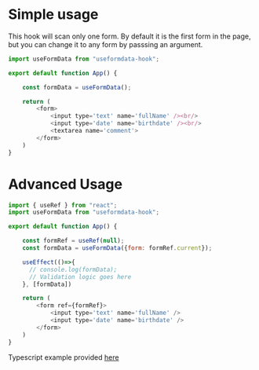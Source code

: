# Simple usage
This hook will scan only one form. By default it is the first form in the page, but you can change it to any form by passsing an argument.
```js
import useFormData from "useformdata-hook";

export default function App() {

    const formData = useFormData();

    return (
        <form>
            <input type='text' name='fullName' /><br/>
            <input type='date' name='birthdate' /><br/>
            <textarea name='comment'>
        </form>
    )
}
```
# Advanced Usage

```js
import { useRef } from "react";
import useFormData from "useformdata-hook";

export default function App() {

    const formRef = useRef(null);
    const formData = useFormData({form: formRef.current});

    useEffect(()=>{
      // console.log(formData);
      // Validation logic goes here
    }, [formData])

    return (
        <form ref={formRef}>
            <input type='text' name='fullName' />
            <input type='date' name='birthdate' />
        </form>
    )
}
```
Typescript example provided [here](https://github.com/ufukbakan/useFormData-hook/tree/main/example)

